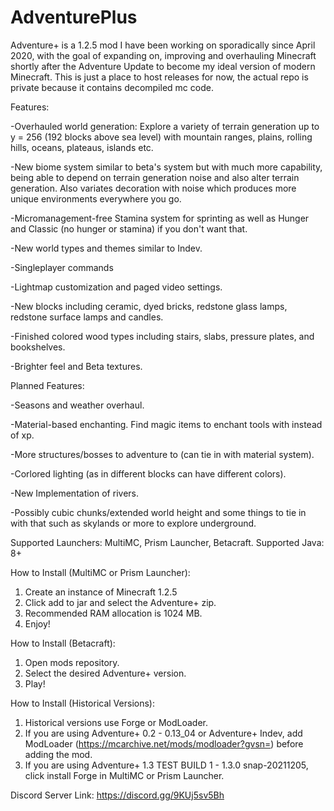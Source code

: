 # AdventurePlus

Adventure+ is a 1.2.5 mod I have been working on sporadically since April 2020, with the goal of expanding on, improving and overhauling Minecraft shortly after the Adventure Update to become my ideal version of modern Minecraft. This is just a place to host releases for now, the actual repo is private because it contains decompiled mc code.

Features:

-Overhauled world generation: Explore a variety of terrain generation up to y = 256 (192 blocks above sea level) with mountain ranges, plains, rolling hills, oceans, plateaus, islands etc.

-New biome system similar to beta's system but with much more capability, being able to depend on terrain generation noise and also alter terrain generation. Also variates decoration with noise which produces more unique environments everywhere you go.

-Micromanagement-free Stamina system for sprinting as well as Hunger and Classic (no hunger or stamina) if you don't want that.

-New world types and themes similar to Indev.

-Singleplayer commands

-Lightmap customization and paged video settings.

-New blocks including ceramic, dyed bricks, redstone glass lamps, redstone surface lamps and candles.

-Finished colored wood types including stairs, slabs, pressure plates, and bookshelves.

-Brighter feel and Beta textures.

Planned Features:

-Seasons and weather overhaul.

-Material-based enchanting. Find magic items to enchant tools with instead of xp.

-More structures/bosses to adventure to (can tie in with material system).

-Corlored lighting (as in different blocks can have different colors).

-New Implementation of rivers.

-Possibly cubic chunks/extended world height and some things to tie in with that such as skylands or more to explore underground.

Supported Launchers: MultiMC, Prism Launcher, Betacraft.
Supported Java: 8+

How to Install (MultiMC or Prism Launcher):

1) Create an instance of Minecraft 1.2.5
2) Click add to jar and select the Adventure+ zip.
3) Recommended RAM allocation is 1024 MB.
4) Enjoy!

How to Install (Betacraft):

1) Open mods repository.
2) Select the desired Adventure+ version.
3) Play!

How to Install (Historical Versions):

1) Historical versions use Forge or ModLoader.
2) If you are using Adventure+ 0.2 - 0.13_04 or Adventure+ Indev, add ModLoader (https://mcarchive.net/mods/modloader?gvsn=) before adding the mod.
3) If you are using Adventure+ 1.3 TEST BUILD 1 - 1.3.0 snap-20211205, click install Forge in MultiMC or Prism Launcher.

Discord Server Link: https://discord.gg/9KUj5sv5Bh
